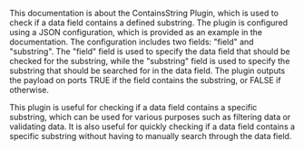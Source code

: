 This documentation is about the ContainsString Plugin, which is used to check if a data field contains a defined substring. The plugin is configured using a JSON configuration, which is provided as an example in the documentation. The configuration includes two fields: "field" and "substring". The "field" field is used to specify the data field that should be checked for the substring, while the "substring" field is used to specify the substring that should be searched for in the data field. The plugin outputs the payload on ports TRUE if the field contains the substring, or FALSE if otherwise. 

This plugin is useful for checking if a data field contains a specific substring, which can be used for various purposes such as filtering data or validating data. It is also useful for quickly checking if a data field contains a specific substring without having to manually search through the data field.